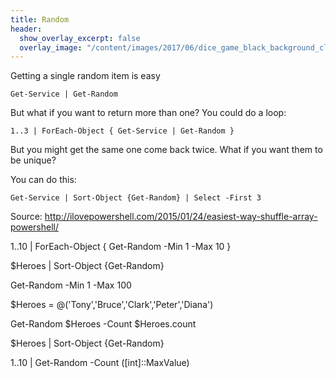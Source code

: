 ```yaml
---
title: Random
header:
  show_overlay_excerpt: false
  overlay_image: "/content/images/2017/06/dice_game_black_background_close_up__u_2560x1600.jpg"
---
```

Getting a single random item is easy

    Get-Service | Get-Random

But what if you want to return more than one? You could do a loop: 

    1..3 | ForEach-Object { Get-Service | Get-Random }

But you might get the same one come back twice. What if you want them to be unique?

You can do this:

    Get-Service | Sort-Object {Get-Random} | Select -First 3

Source: http://ilovepowershell.com/2015/01/24/easiest-way-shuffle-array-powershell/

1..10 | ForEach-Object { Get-Random -Min 1 -Max 10 }

$Heroes | Sort-Object {Get-Random}

Get-Random -Min 1 -Max 100


$Heroes = @('Tony','Bruce','Clark','Peter','Diana')

Get-Random $Heroes -Count $Heroes.count

$Heroes | Sort-Object {Get-Random}



1..10 | Get-Random -Count ([int]::MaxValue)